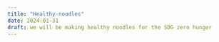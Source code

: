 ```yaml
---
title: "Healthy-noodles"
date: 2024-01-31
draft: we will be making healthy noodles for the SDG zero hunger
---
```

